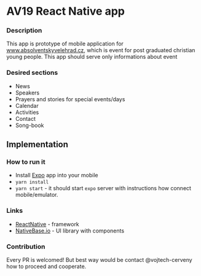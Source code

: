 # AV19 React Native app 
### Description
This app is prototype of mobile application for www.absolventskyvelehrad.cz, which is event for post graduated christian young people. This app should serve only informations about event

### Desired sections 
* News 
* Speakers
* Prayers and stories for special events/days
* Calendar
* Activities
* Contact
* Song-book


## Implementation

### How to run it
* Install [Expo][3] app into your mobile
* `yarn install`
* `yarn start` - it should start `expo` server with instructions how connect mobile/emulator. 


### Links
* [ReactNative][2] - framework 
* [NativeBase.io][1] - UI library with components

### Contribution
Every PR is welcomed! But best way would be contact @vojtech-cerveny how to proceed and cooperate.


[1]: https://nativebase.io/
[2]: https://facebook.github.io/react-native/docs/getting-started
[3]: https://play.google.com/store/apps/details?id=host.exp.exponent&hl=cs
